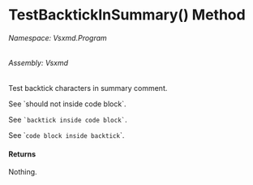 <a name='M-Vsxmd-Program-Test-TestBacktickInSummary'></a>
# TestBacktickInSummary() Method

###### Namespace:  Vsxmd.Program

###### Assembly:  Vsxmd

Test backtick characters in summary comment.

See \`should not inside code block\`.

See `` `backtick inside code block` ``.

See \``code block inside backtick`\`.

#### Returns





Nothing.
